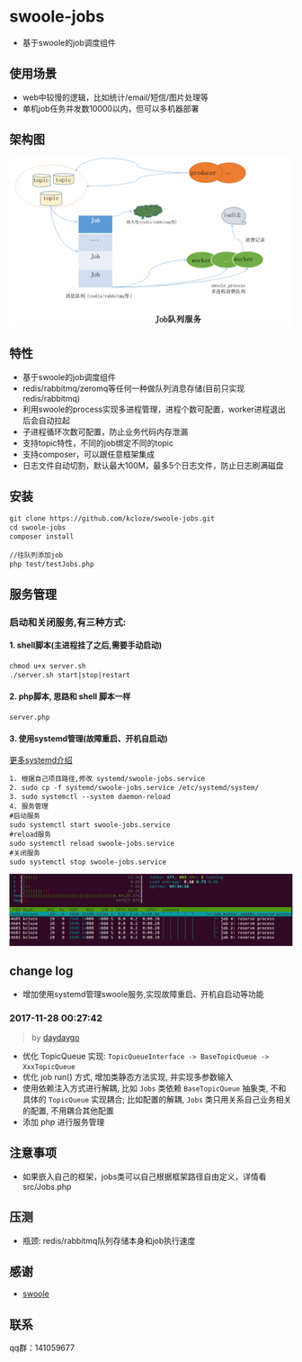 # swoole-jobs

* 基于swoole的job调度组件

## 使用场景

* web中较慢的逻辑，比如统计/email/短信/图片处理等
* 单机job任务并发数10000以内，但可以多机器部署

## 架构图

![架构图](jobs-archi.png)


## 特性

* 基于swoole的job调度组件
* redis/rabbitmq/zeromq等任何一种做队列消息存储(目前只实现redis/rabbitmq)
* 利用swoole的process实现多进程管理，进程个数可配置，worker进程退出后会自动拉起
* 子进程循环次数可配置，防止业务代码内存泄漏
* 支持topic特性，不同的job绑定不同的topic
* 支持composer，可以跟任意框架集成
* 日志文件自动切割，默认最大100M，最多5个日志文件，防止日志刷满磁盘


## 安装


```
git clone https://github.com/kcloze/swoole-jobs.git
cd swoole-jobs
composer install

//往队列添加job
php test/testJobs.php

```
## 服务管理
### 启动和关闭服务,有三种方式:

#### 1. shell脚本(主进程挂了之后,需要手动启动)
```
chmod u+x server.sh
./server.sh start|stop|restart
```

#### 2. php脚本, 思路和 shell 脚本一样

`server.php`

#### 3. 使用systemd管理(故障重启、开机自启动)
[更多systemd介绍](https://www.swoole.com/wiki/page/699.html)

```
1. 根据自己项目路径,修改 systemd/swoole-jobs.service
2. sudo cp -f systemd/swoole-jobs.service /etc/systemd/system/
3. sudo systemctl --system daemon-reload
4. 服务管理
#启动服务
sudo systemctl start swoole-jobs.service
#reload服务
sudo systemctl reload swoole-jobs.service
#关闭服务
sudo systemctl stop swoole-jobs.service
```


![实例图](demo.png)



## change log

* 增加使用systemd管理swoole服务,实现故障重启、开机自启动等功能

### 2017-11-28 00:27:42 
> by [daydaygo](http://github.com/daydaygo)

- 优化 TopicQueue 实现: `TopicQueueInterface -> BaseTopicQueue -> XxxTopicQueue`
- 优化 job run() 方式, 增加类静态方法实现, 并实现多参数输入
- 使用依赖注入方式进行解耦, 比如 `Jobs` 类依赖 `BaseTopicQueue` 抽象类, 不和具体的 `TopicQueue` 实现耦合; 比如配置的解耦, `Jobs` 类只用关系自己业务相关的配置, 不用耦合其他配置
- 添加 php 进行服务管理

## 注意事项

* 如果嵌入自己的框架，jobs类可以自己根据框架路径自由定义，详情看src/Jobs.php



## 压测

* 瓶颈: redis/rabbitmq队列存储本身和job执行速度



## 感谢

* [swoole](http://www.swoole.com/)

## 联系

qq群：141059677





